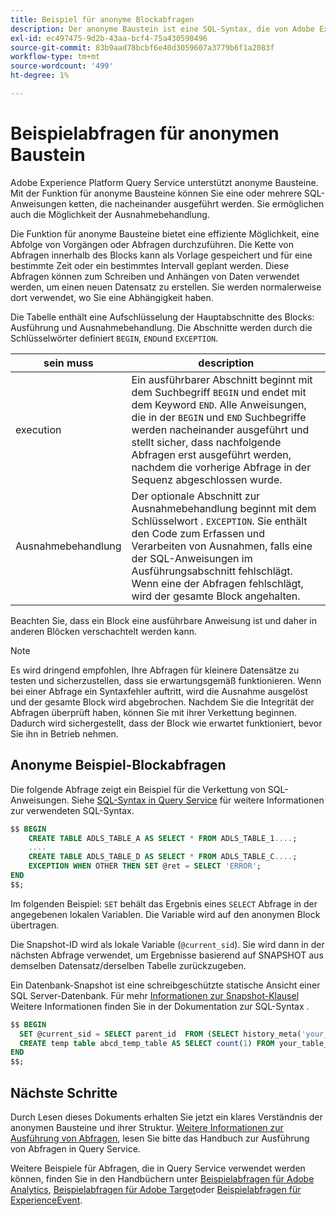 ```yaml
---
title: Beispiel für anonyme Blockabfragen
description: Der anonyme Baustein ist eine SQL-Syntax, die von Adobe Experience Platform Query Service unterstützt wird und mit der Abfragen effizient ausgeführt werden können.
exl-id: ec497475-9d2b-43aa-bcf4-75a430590496
source-git-commit: 83b9aad78bcbf6e40d3059607a3779b6f1a2083f
workflow-type: tm+mt
source-wordcount: '499'
ht-degree: 1%

---
```


# Beispielabfragen für anonymen Baustein

Adobe Experience Platform Query Service unterstützt anonyme Bausteine. Mit der Funktion für anonyme Bausteine können Sie eine oder mehrere SQL-Anweisungen ketten, die nacheinander ausgeführt werden. Sie ermöglichen auch die Möglichkeit der Ausnahmebehandlung.

Die Funktion für anonyme Bausteine bietet eine effiziente Möglichkeit, eine Abfolge von Vorgängen oder Abfragen durchzuführen. Die Kette von Abfragen innerhalb des Blocks kann als Vorlage gespeichert und für eine bestimmte Zeit oder ein bestimmtes Intervall geplant werden. Diese Abfragen können zum Schreiben und Anhängen von Daten verwendet werden, um einen neuen Datensatz zu erstellen. Sie werden normalerweise dort verwendet, wo Sie eine Abhängigkeit haben.

Die Tabelle enthält eine Aufschlüsselung der Hauptabschnitte des Blocks: Ausführung und Ausnahmebehandlung. Die Abschnitte werden durch die Schlüsselwörter definiert `BEGIN`, `END`und `EXCEPTION`.

| sein muss | description |
|---|---|
| execution | Ein ausführbarer Abschnitt beginnt mit dem Suchbegriff `BEGIN` und endet mit dem Keyword `END`. Alle Anweisungen, die in der `BEGIN` und `END` Suchbegriffe werden nacheinander ausgeführt und stellt sicher, dass nachfolgende Abfragen erst ausgeführt werden, nachdem die vorherige Abfrage in der Sequenz abgeschlossen wurde. |
| Ausnahmebehandlung | Der optionale Abschnitt zur Ausnahmebehandlung beginnt mit dem Schlüsselwort . `EXCEPTION`. Sie enthält den Code zum Erfassen und Verarbeiten von Ausnahmen, falls eine der SQL-Anweisungen im Ausführungsabschnitt fehlschlägt. Wenn eine der Abfragen fehlschlägt, wird der gesamte Block angehalten. |

Beachten Sie, dass ein Block eine ausführbare Anweisung ist und daher in anderen Blöcken verschachtelt werden kann.

>[!NOTE]
>
> Es wird dringend empfohlen, Ihre Abfragen für kleinere Datensätze zu testen und sicherzustellen, dass sie erwartungsgemäß funktionieren. Wenn bei einer Abfrage ein Syntaxfehler auftritt, wird die Ausnahme ausgelöst und der gesamte Block wird abgebrochen. Nachdem Sie die Integrität der Abfragen überprüft haben, können Sie mit ihrer Verkettung beginnen. Dadurch wird sichergestellt, dass der Block wie erwartet funktioniert, bevor Sie ihn in Betrieb nehmen.

## Anonyme Beispiel-Blockabfragen

Die folgende Abfrage zeigt ein Beispiel für die Verkettung von SQL-Anweisungen. Siehe [SQL-Syntax in Query Service](../sql/syntax.md) für weitere Informationen zur verwendeten SQL-Syntax.

```SQL
$$ BEGIN
    CREATE TABLE ADLS_TABLE_A AS SELECT * FROM ADLS_TABLE_1....;
    ....
    CREATE TABLE ADLS_TABLE_D AS SELECT * FROM ADLS_TABLE_C....; 
    EXCEPTION WHEN OTHER THEN SET @ret = SELECT 'ERROR';
END
$$;
```

Im folgenden Beispiel: `SET` behält das Ergebnis eines `SELECT` Abfrage in der angegebenen lokalen Variablen. Die Variable wird auf den anonymen Block übertragen.

Die Snapshot-ID wird als lokale Variable (`@current_sid`). Sie wird dann in der nächsten Abfrage verwendet, um Ergebnisse basierend auf SNAPSHOT aus demselben Datensatz/derselben Tabelle zurückzugeben.

Ein Datenbank-Snapshot ist eine schreibgeschützte statische Ansicht einer SQL Server-Datenbank. Für mehr [Informationen zur Snapshot-Klausel](../sql/syntax.md#SNAPSHOT-clause) Weitere Informationen finden Sie in der Dokumentation zur SQL-Syntax .

```SQL
$$ BEGIN                                             
  SET @current_sid = SELECT parent_id  FROM (SELECT history_meta('your_table_name')) WHERE  is_current = true;
  CREATE temp table abcd_temp_table AS SELECT count(1) FROM your_table_name  SNAPSHOT SINCE @current_sid;                                                                                           
END
$$;
```

## Nächste Schritte

Durch Lesen dieses Dokuments erhalten Sie jetzt ein klares Verständnis der anonymen Bausteine und ihrer Struktur. [Weitere Informationen zur Ausführung von Abfragen](./writing-queries.md), lesen Sie bitte das Handbuch zur Ausführung von Abfragen in Query Service.

Weitere Beispiele für Abfragen, die in Query Service verwendet werden können, finden Sie in den Handbüchern unter [Beispielabfragen für Adobe Analytics](./adobe-analytics.md), [Beispielabfragen für Adobe Target](./adobe-target.md)oder [Beispielabfragen für ExperienceEvent](./experience-event-queries.md).
